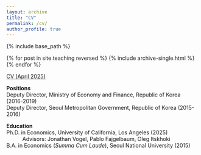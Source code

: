 ```yaml
---
layout: archive
title: "CV"
permalink: /cv/
author_profile: true
---
```


{% include base_path %}

{% for post in site.teaching reversed %}
  {% include archive-single.html %}
{% endfor %}

[CV (April 2025)](https://younghoon-econ.github.io/YKim_CV.pdf)


**Positions**<br>
<span class="indent"> Deputy Director, Ministry of Economy and Finance, Republic of Korea (2016-2019)</span><br>
<span class="indent"> Deputy Director, Seoul Metropolitan Government, Republic of Korea (2015-2016)</span>

**Education**<br>
<span class="indent"> Ph.D. in Economics, University of California, Los Angeles (2025)</span><br>
<span class="indent" style="margin-left: 3em;">Advisors: Jonathan Vogel, Pablo Fajgelbaum, Oleg Itskhoki</span><br>
<span class="indent"> B.A. in Economics (<em>Summa Cum Laude</em>), Seoul National University (2015)</span><br>
<!--<span class="indent"> M.A. in Economics, University of California, Los Angeles (2021)</span><br>-->
<!--<span class="indent"> Visiting Student, Department of Economics, University of California, Berkeley (2014)</span><br>-->
